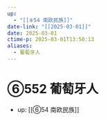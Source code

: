 ```yaml
---
up:
  - "[[⑥54 南欧民族]]"
date-link: "[[2025-03-01]]"
date: 2025-03-01
ctime-p: 2025-03-01T13:50:13
aliases:
  - 葡萄牙人
---
```


# ⑥552 葡萄牙人

- up: [[⑥54 南欧民族]]
